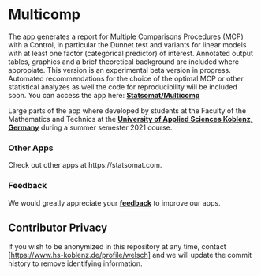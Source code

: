 # Multicomp
<p>The app generates a report for Multiple Comparisons Procedures (MCP) with a Control, in particular the Dunnet test and variants for linear models with at least one factor (categorical predictor) of interest. Annotated output tables, graphics and a brief theoretical background are included where appropiate. This version is an experimental beta version in progress. Automated recommendations for the choice of the optimal MCP or other statistical analyzes as well the code for reproducibility will be included soon. You can access the app here: <a target="_blank" rel="noopener noreferrer" href="https://statsomat.shinyapps.io/Multicomp"><b>Statsomat/Multicomp</b></a>
</p>
<p>
Large parts of the app where developed by students at the Faculty of the Mathematics and Technics at the <a target="_blank" rel="noopener noreferrer" href="https://www.hs-koblenz.de/"><b>University of Applied Sciences Koblenz, Germany</b></a> during a summer semester 2021 course. 
</p>
<h3>Other Apps</h3>
Check out other apps at https://statsomat.com. 
<h3>Feedback</h3>
We would greatly appreciate your <a target="_blank" rel="noopener noreferrer" href="https://statsomat.com/contact"><b>feedback</b></a> to improve our apps. 

## Contributor Privacy
If you wish to be anonymized in this repository at any time, contact [https://www.hs-koblenz.de/profile/welsch] and we will update the commit history to remove identifying information.
